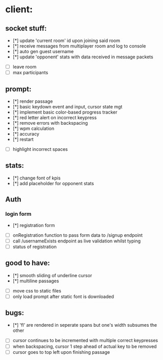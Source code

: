 # client:
## socket stuff:
- [*] update 'current room' id upon joining said room
- [*] receive messages from multiplayer room and log to console
- [*] auto gen guest username
- [*] update 'opponent' stats with data received in message packets 
- [ ] leave room 
- [ ] max participants

## prompt:
- [*] render passage
- [*] basic keydown event and input, cursor state mgt
- [*] implement basic color-based progress tracker
- [*] red letter alert on incorrect keypress
- [*] remove errors with backspacing
- [*] wpm calculation
- [*] accuracy
- [*] restart
- [ ] highlight incorrect spaces

## stats:
- [*] change font of kpis
- [*] add placeholder for opponent stats 

## Auth
### login form
- [*] registration form
- [ ] onRegistration function to pass form data to /signup endpoint
- [ ] call /usernameExists endpoint as live validation whilst typing
- [ ] status of registration

## good to have:
- [*] smooth sliding of underline cursor
- [*] multiline passages
- [ ] move css to static files
- [ ] only load prompt after static font is downloaded

## bugs:
- [*] 'fl' are rendered in seperate spans but one's width subsumes the other
- [ ] cursor continues to be incremented with multiple correct keypresses
- [ ] when backspacing, cursor 1 step ahead of actual key to be removed
- [ ] cursor goes to top left upon finishing passage